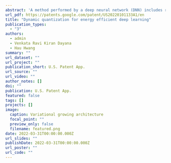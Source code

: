 ```yaml
---
abstract: 'A method performed by a deep neural network (DNN) includes receiving, at a layer of the DNN during an inference stage, a layer input comprising content associated with a DNN input received at the DNN. The method also includes quantizing one or more parameters of a plurality of parameters associated with the layer based on the content of the layer input. The method further includes performing a task corresponding to the DNN input, the task performed with the one or more one quantized parameters.'
url_pdf: https://patents.google.com/patent/US20220101133A1/en
title: "Dynamic quantization for energy efficient deep learning"
publication_types:
  - "3"
authors:
  - admin
  - Venkata Ravi Kiran Dayana
  - Hau Hwang
summary: ""
url_dataset: ""
url_project: ""
publication_short: U.S. Patent App.
url_source: ""
url_video: ""
author_notes: []
doi: ""
publication: U.S. Patent App.
featured: false
tags: []
projects: []
image:
  caption: Variational growing architecture
  focal_point: ""
  preview_only: false
  filename: featured.png
date: 2022-03-31T00:00:00.000Z
url_slides: ""
publishDate: 2022-03-31T00:00:00.000Z
url_poster: ""
url_code: ""
---
```

